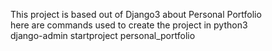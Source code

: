 This project is based out of Django3 about Personal Portfolio<br />
here are commands used to create the project in python3 <br />
django-admin startproject personal_portfolio <br />




